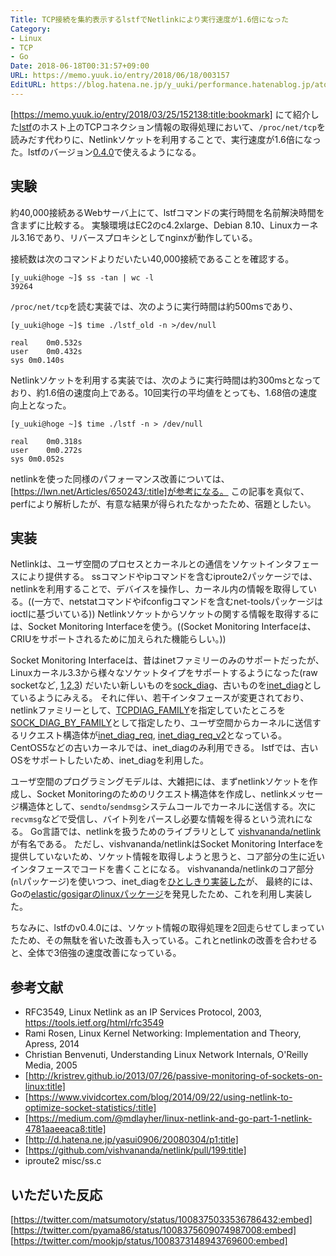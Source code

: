 ```yaml
---
Title: TCP接続を集約表示するlstfでNetlinkにより実行速度が1.6倍になった
Category:
- Linux
- TCP
- Go
Date: 2018-06-18T00:31:57+09:00
URL: https://memo.yuuk.io/entry/2018/06/18/003157
EditURL: https://blog.hatena.ne.jp/y_uuki/performance.hatenablog.jp/atom/entry/17391345971655158604
---
```


[https://memo.yuuk.io/entry/2018/03/25/152138:title:bookmark] にて紹介した[lstf](https://github.com/yuuki/lstf)のホスト上のTCPコネクション情報の取得処理において、`/proc/net/tcp`を読みだす代わりに、Netlinkソケットを利用することで、実行速度が1.6倍になった。lstfのバージョン[0.4.0](https://github.com/yuuki/lstf/blob/master/CHANGELOG.md#v040-2018-06-17)で使えるようになる。

## 実験

約40,000接続あるWebサーバ上にて、lstfコマンドの実行時間を名前解決時間を含まずに比較する。
実験環境はEC2のc4.2xlarge、Debian 8.10、Linuxカーネル3.16であり、リバースプロキシとしてnginxが動作している。

接続数は次のコマンドよりだいたい40,000接続であることを確認する。

```
[y_uuki@hoge ~]$ ss -tan | wc -l
39264
```

`/proc/net/tcp`を読む実装では、次のように実行時間は約500msであり、

```
[y_uuki@hoge ~]$ time ./lstf_old -n >/dev/null

real	0m0.532s
user	0m0.432s
sys	0m0.140s
```

Netlinkソケットを利用する実装では、次のように実行時間は約300msとなっており、約1.6倍の速度向上である。10回実行の平均値をとっても、1.68倍の速度向上となった。

```
[y_uuki@hoge ~]$ time ./lstf -n > /dev/null

real	0m0.318s
user	0m0.272s
sys	0m0.052s
```

netlinkを使った同様のパフォーマンス改善については、[https://lwn.net/Articles/650243/:title]が参考になる。
この記事を真似て、perfにより解析したが、有意な結果が得られたなかったため、宿題としたい。

## 実装

Netlinkは、ユーザ空間のプロセスとカーネルとの通信をソケットインタフェースにより提供する。
ssコマンドやipコマンドを含むiproute2パッケージでは、netlinkを利用することで、デバイスを操作し、カーネル内の情報を取得している。((一方で、netstatコマンドやifconfigコマンドを含むnet-toolsパッケージはioctlに基づいている))
Netlinkソケットからソケットの関する情報を取得するには、Socket Monitoring Interfaceを使う。((Socket Monitoring Interfaceは、CRIUをサポートされるために加えられた機能らしい。))

Socket Monitoring Interfaceは、昔はinetファミリーのみのサポートだったが、Linuxカーネル3.3から様々なソケットタイプをサポートするようになった(raw socketなど, [1](https://github.com/torvalds/linux/commit/7f1fb60c4fc9fb29fbb406ac8c4cfb4e59e168d6),[2](https://github.com/torvalds/linux/commit/d366477a52f1df29fa066ffb18e4e6101ee2ad04),[3](https://github.com/torvalds/linux/commit/126fdc3249c9ced2a0d20f916858fec26a445f61))
だいたい新しいものを[sock_diag](https://github.com/torvalds/linux/blob/v4.0/include/uapi/linux/sock_diag.h)、古いものを[inet_diag](https://github.com/torvalds/linux/blob/v4.0/include/uapi/linux/inet_diag.h)としているようにみえる。
それに伴い、若干インタフェースが変更されており、netlinkファミリーとして、[TCPDIAG_FAMILY](https://github.com/torvalds/linux/blob/v4.0/include/uapi/linux/inet_diag.h#L7)を指定していたところを[SOCK_DIAG_BY_FAMILY](https://github.com/torvalds/linux/blob/v4.0/include/uapi/linux/sock_diag.h#L6)として指定したり、ユーザ空間からカーネルに送信するリクエスト構造体が[inet_diag_req](https://github.com/torvalds/linux/blob/v4.0/include/uapi/linux/inet_diag.h#L25), [inet_diag_req_v2](https://github.com/torvalds/linux/blob/v4.0/include/uapi/linux/inet_diag.h#L37)となっている。
CentOS5などの古いカーネルでは、inet_diagのみ利用できる。
lstfでは、古いOSをサポートしたいため、inet_diagを利用した。

ユーザ空間のプログラミングモデルは、大雑把には、まずnetlinkソケットを作成し、Socket Monitoringのためのリクエスト構造体を作成し、netlinkメッセージ構造体として、`sendto`/`sendmsg`システムコールでカーネルに送信する。次に`recvmsg`などで受信し、バイト列をパースし必要な情報を得るという流れになる。
Go言語では、netlinkを扱うためのライブラリとして [vishvananda/netlink](https://github.com/vishvananda/netlink)が有名である。
ただし、vishvananda/netlinkはSocket Monitoring Interfaceを提供していないため、ソケット情報を取得しようと思うと、コア部分の生に近いインタフェースでコードを書くことになる。
vishvananda/netlinkのコア部分(`nl`パッケージ)を使いつつ、inet_diagを[ひとしきり実装した](https://github.com/yuuki/lstf/commit/40787db495d83dad44829cba1dbf79e5d4d80fce)が、
最終的には、Goの[elastic/gosigarのlinuxパッケージ](https://github.com/elastic/gosigar/tree/master/sys/linux)を発見したため、これを利用し実装した。

ちなみに、lstfのv0.4.0には、ソケット情報の取得処理を2回走らせてしまっていたため、その無駄を省いた改善も入っている。これとnetlinkの改善を合わせると、全体で3倍強の速度改善になっている。

## 参考文献

- RFC3549, Linux Netlink as an IP Services Protocol, 2003, https://tools.ietf.org/html/rfc3549
- Rami Rosen, Linux Kernel Networking: Implementation and Theory, Apress, 2014
- Christian Benvenuti, Understanding Linux Network Internals, O'Reilly Media, 2005
- [http://kristrev.github.io/2013/07/26/passive-monitoring-of-sockets-on-linux:title]
- [https://www.vividcortex.com/blog/2014/09/22/using-netlink-to-optimize-socket-statistics/:title]
- [https://medium.com/@mdlayher/linux-netlink-and-go-part-1-netlink-4781aaeeaca8:title]
- [http://d.hatena.ne.jp/yasui0906/20080304/p1:title]
- [https://github.com/vishvananda/netlink/pull/199:title]
- iproute2 misc/ss.c

## いただいた反応

[https://twitter.com/matsumotory/status/1008375033536786432:embed]
[https://twitter.com/pyama86/status/1008375609074987008:embed]
[https://twitter.com/mookjp/status/1008373148943769600:embed]
